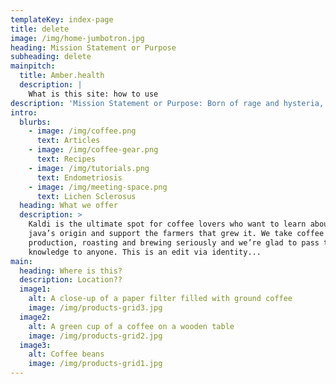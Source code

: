 ```yaml
---
templateKey: index-page
title: delete
image: /img/home-jumbotron.jpg
heading: Mission Statement or Purpose
subheading: delete
mainpitch:
  title: Amber.health
  description: |
    What is this site: how to use
description: 'Mission Statement or Purpose: Born of rage and hysteria, Amber.health is '
intro:
  blurbs:
    - image: /img/coffee.png
      text: Articles
    - image: /img/coffee-gear.png
      text: Recipes
    - image: /img/tutorials.png
      text: Endometriosis
    - image: /img/meeting-space.png
      text: Lichen Sclerosus
  heading: What we offer
  description: >
    Kaldi is the ultimate spot for coffee lovers who want to learn about their
    java’s origin and support the farmers that grew it. We take coffee
    production, roasting and brewing seriously and we’re glad to pass that
    knowledge to anyone. This is an edit via identity...
main:
  heading: Where is this?
  description: Location??
  image1:
    alt: A close-up of a paper filter filled with ground coffee
    image: /img/products-grid3.jpg
  image2:
    alt: A green cup of a coffee on a wooden table
    image: /img/products-grid2.jpg
  image3:
    alt: Coffee beans
    image: /img/products-grid1.jpg
---
```


